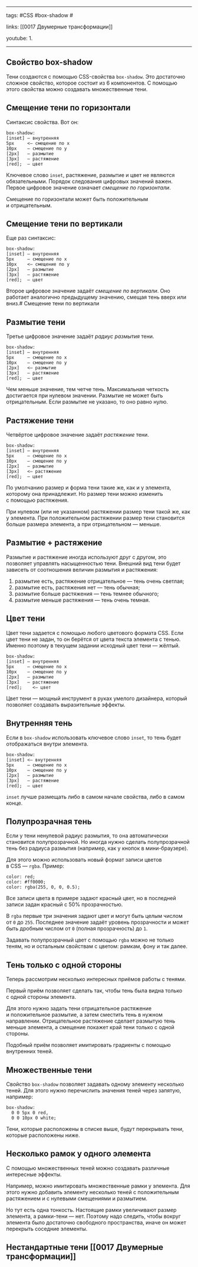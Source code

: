 ____

tags: #CSS #box-shadow #

links: [[0017 Двумерные трансформации]]

youtube: 
1. 

_____

## Свойство box-shadow

Тени создаются с помощью CSS-свойства `box-shadow`. Это достаточно сложное свойство, которое состоит из 6 компонентов. 
С помощью этого свойства можно создавать множественные тени. 

## Смещение тени по горизонтали

Cинтаксиc свойства. Вот он:

```
box-shadow:
[inset] — внутренняя
5px     <— смещение по x
10px    — смещение по y
[2px]   — размытие
[3px]   — растяжение
[red];  — цвет
```

Ключевое слово `inset`, растяжение, размытие и цвет не являются обязательными. 
Порядок следования цифровых значений важен. Первое цифровое значение означает _смещение по горизонтали_.

Смещение по горизонтали может быть положительным и отрицательным.

## Смещение тени по вертикали

Еще раз синтаксис:

```
box-shadow:
[inset] — внутренняя
5px     — смещение по x
10px    <— смещение по y
[2px]   — размытие
[3px]   — растяжение
[red];  — цвет
```

Второе цифровое значение задаёт _смещение по вертикали_. Оно работает аналогично предыдущему значению, смещая тень вверх или вниз.# Смещение тени по вертикали

## Размытие тени

Третье цифровое значение задаёт _радиус размытия_ тени.

```
box-shadow:
[inset] — внутренняя
5px     — смещение по x
10px    — смещение по y
[2px]   <— размытие
[3px]   — растяжение
[red];  — цвет
```

Чем меньше значение, тем четче тень. 
Максимальная четкость достигается при нулевом значении. Размытие не может быть отрицательным. Если размытие не указано, то оно равно нулю.

## Растяжение тени

Четвёртое цифровое значение задаёт _растяжение_ тени.

```
box-shadow:
[inset] — внутренняя
5px     — смещение по x
10px    — смещение по y
[2px]   — размытие
[3px]   <— растяжение
[red];  — цвет
```

По умолчанию размер и форма тени такие же, как и у элемента, которому она принадлежит. Но размер тени можно изменить с помощью растяжения.

При нулевом (или не указанном) растяжении размер тени такой же, как у элемента. 
При положительном растяжении размер тени становится больше размера элемента, а при отрицательном — меньше.
## Размытие + растяжение

Размытие и растяжение иногда используют друг с другом, это позволяет управлять насыщенностью тени. Внешний вид тени будет зависеть от соотношения величин размытия и растяжения:

1.  размытие есть, растяжение отрицательное — тень очень светлая;
2.  размытие есть, растяжения нет — тень обычная;
3.  размытие больше растяжения — тень темнее обычного;
4.  размытие меньше растяжения — тень очень темная.

## Цвет тени

Цвет тени задается с помощью любого цветового формата CSS. Если цвет тени не задан, то он берётся от цвета текста элемента с тенью. Именно поэтому в текущем задании исходный цвет тени — жёлтый.

```
box-shadow:
[inset] — внутренняя
5px     — смещение по x
10px    — смещение по y
[2px]   — размытие
[3px]   — растяжение
[red];    <— цвет
```

Цвет тени — мощный инструмент в руках умелого дизайнера, который позволяет создавать выразительные эффекты.

## Внутренняя тень

Если в `box-shadow` использовать ключевое слово `inset`, то тень будет отображаться внутри элемента.

```
box-shadow:
[inset] <— внутренняя
5px     — смещение по x
10px    — смещение по y
[2px]   — размытие
[3px]   — растяжение
[red];  — цвет
```

`inset` лучше размещать либо в самом начале свойства, либо в самом конце.

## Полупрозрачная тень

Если у тени ненулевой радиус размытия, то она автоматически становится полупрозрачной. Но иногда нужно сделать полупрозрачной тень без радиуса размытия (например, как у кнопок в мини-браузере).

Для этого можно использовать новый формат записи цветов в CSS — `rgba`. 
Пример:

```
color: red;
color: #ff0000;
color: rgba(255, 0, 0, 0.5);
```

Все записи цвета в примере задают красный цвет, но в последней записи задан красный с 50% прозрачностью.

В `rgba` первые три значения задают цвет и могут быть целым числом от `0` до `255`. Последнее значение задаёт уровень прозрачности и может быть дробным числом от `0` (полная прозрачность) до `1`.

Задавать полупрозрачный цвет с помощью `rgba` можно не только теням, но и остальным свойствам с цветом: рамкам, фону и так далее.
## Тень только с одной стороны

Теперь рассмотрим несколько интересных приёмов работы с тенями.

Первый приём позволяет сделать так, чтобы тень была видна только с одной стороны элемента.

Для этого нужно задать тени отрицательное растяжение и положительное размытие, а затем сместить тень в нужном направлении. Отрицательное растяжение сделает размытую тень меньше элемента, а смещение покажет край тени только с одной стороны.

Подобный приём позволяет имитировать градиенты с помощью внутренних теней.

## Множественные тени

Свойство `box-shadow` позволяет задавать одному элементу несколько теней. Для этого нужно перечислить значения теней через запятую, например:

```
box-shadow:
  0 0 5px 0 red,
  0 0 10px 0 white;
```

Тени, которые расположены в списке выше, будут перекрывать тени, которые расположены ниже.

## Несколько рамок у одного элемента

С помощью множественных теней можно создавать различные интересные эффекты.

Например, можно имитировать множественные рамки у элемента. Для этого нужно добавить элементу несколько теней с положительным растяжением и с нулевыми смещениями и размытием.

Но тут есть одна тонкость. 
Настоящие рамки увеличивают размер элемента, а рамки-тени — нет. Поэтому надо следить, чтобы вокруг элемента было достаточно свободного пространства, иначе он может перекрыть соседние элементы.

## Нестандартные тени [[0017 Двумерные трансформации]]